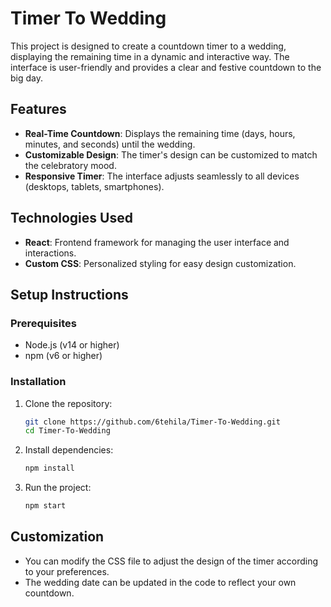 # Timer To Wedding

This project is designed to create a countdown timer to a wedding, displaying the remaining time in a dynamic and interactive way. The interface is user-friendly and provides a clear and festive countdown to the big day.

## Features

- **Real-Time Countdown**: Displays the remaining time (days, hours, minutes, and seconds) until the wedding.
- **Customizable Design**: The timer's design can be customized to match the celebratory mood.
- **Responsive Timer**: The interface adjusts seamlessly to all devices (desktops, tablets, smartphones).

## Technologies Used

- **React**: Frontend framework for managing the user interface and interactions.
- **Custom CSS**: Personalized styling for easy design customization.

## Setup Instructions

### Prerequisites

- Node.js (v14 or higher)
- npm (v6 or higher)

### Installation

1. Clone the repository:
    ```bash
    git clone https://github.com/6tehila/Timer-To-Wedding.git
    cd Timer-To-Wedding
    ```

2. Install dependencies:
    ```bash
    npm install
    ```

3. Run the project:
    ```bash
    npm start
    ```

## Customization

- You can modify the CSS file to adjust the design of the timer according to your preferences.
- The wedding date can be updated in the code to reflect your own countdown.
